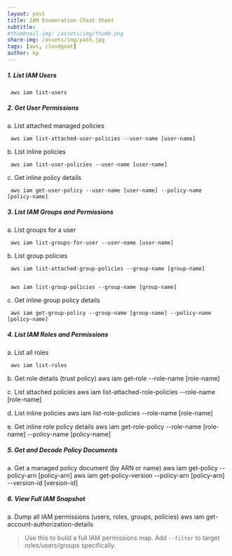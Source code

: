 ```yaml
---
layout: post
title: IAM Enumeration Cheat Sheet
subtitle: 
#thumbnail-img: /assets/img/thumb.png
share-img: /assets/img/path.jpg
tags: [aws, cloudgoat]
author: kp
---
```



##### 1. List IAM Users


     aws iam list-users



##### 2. **Get User Permissions**


   a. List attached managed policies


     aws iam list-attached-user-policies --user-name [user-name]

     
   b. List inline policies


     aws iam list-user-policies --user-name [user-name]

     
   c. Get inline policy details


     aws iam get-user-policy --user-name [user-name] --policy-name [policy-name]



##### 3. **List IAM Groups and Permissions**


   a. List groups for a user


     aws iam list-groups-for-user --user-name [user-name]

     
   b. List group policies


     aws iam list-attached-group-policies --group-name [group-name]


     aws iam list-group-policies --group-name [group-name]

     
   c. Get inline group policy details


     aws iam get-group-policy --group-name [group-name] --policy-name [policy-name]


     
##### 4. **List IAM Roles and Permissions**


   a. List all roles

     aws iam list-roles
     
   b. Get role details (trust policy)
     aws iam get-role --role-name [role-name]
     
   c. List attached policies
     aws iam list-attached-role-policies --role-name [role-name]
     
   d. List inline policies
     aws iam list-role-policies --role-name [role-name]
     
   e. Get inline role policy details
     aws iam get-role-policy --role-name [role-name] --policy-name [policy-name]

##### 5. Get and Decode Policy Documents

   a. Get a managed policy document (by ARN or name)
     aws iam get-policy --policy-arn [policy-arn]
     aws iam get-policy-version --policy-arn [policy-arn] --version-id [version-id]

##### 6. View Full IAM Snapshot

   a. Dump all IAM permissions (users, roles, groups, policies)
     aws iam get-account-authorization-details

> Use this to build a full IAM permissions map. Add `--filter` to target roles/users/groups specifically.

